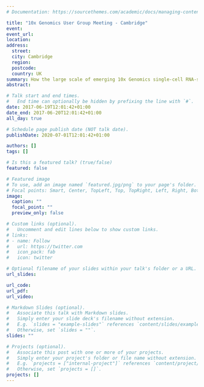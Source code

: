 ```yaml
---
# Documentation: https://sourcethemes.com/academic/docs/managing-content/

title: "10x Genomics User Group Meeting - Cambridge"
event:
event_url:
location:
address:
  street:
  city: Cambridge
  region:
  postcode:
  country: UK
summary: How the large scale of emerging 10x Genomics single-cell RNA-sequencing data rendered contemporary analysis techniques intractable, and a summary of novel methods to overcome the problem.
abstract:

# Talk start and end times.
#   End time can optionally be hidden by prefixing the line with `#`.
date: 2017-06-19T12:01:42+01:00
date_end: 2017-06-20T12:01:42+01:00
all_day: true

# Schedule page publish date (NOT talk date).
publishDate: 2020-07-01T12:01:42+01:00

authors: []
tags: []

# Is this a featured talk? (true/false)
featured: false

# Featured image
# To use, add an image named `featured.jpg/png` to your page's folder. 
# Focal points: Smart, Center, TopLeft, Top, TopRight, Left, Right, BottomLeft, Bottom, BottomRight.
image:
  caption: ""
  focal_point: ""
  preview_only: false

# Custom links (optional).
#   Uncomment and edit lines below to show custom links.
# links:
# - name: Follow
#   url: https://twitter.com
#   icon_pack: fab
#   icon: twitter

# Optional filename of your slides within your talk's folder or a URL.
url_slides:

url_code:
url_pdf:
url_video:

# Markdown Slides (optional).
#   Associate this talk with Markdown slides.
#   Simply enter your slide deck's filename without extension.
#   E.g. `slides = "example-slides"` references `content/slides/example-slides.md`.
#   Otherwise, set `slides = ""`.
slides: ""

# Projects (optional).
#   Associate this post with one or more of your projects.
#   Simply enter your project's folder or file name without extension.
#   E.g. `projects = ["internal-project"]` references `content/project/deep-learning/index.md`.
#   Otherwise, set `projects = []`.
projects: []
---
```

